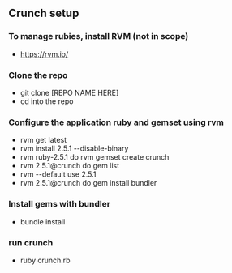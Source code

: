 ## Crunch setup

### To manage rubies, install RVM (not in scope)

* https://rvm.io/

### Clone the repo
* git clone [REPO NAME HERE]
* cd into the repo

### Configure the application ruby and gemset using rvm

* rvm get latest
* rvm install 2.5.1 --disable-binary
* rvm ruby-2.5.1 do rvm gemset create crunch
* rvm 2.5.1@crunch do gem list
* rvm --default use 2.5.1
* rvm 2.5.1@crunch do gem install bundler

### Install gems with bundler
* bundle install

### run crunch
* ruby crunch.rb
